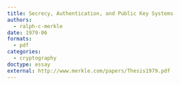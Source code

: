 ```yaml
---
title: Secrecy, Authentication, and Public Key Systems
authors:
  - ralph-c-merkle
date: 1979-06
formats:
  - pdf
categories:
  - cryptography
doctype: essay
external: http://www.merkle.com/papers/Thesis1979.pdf
---
```

